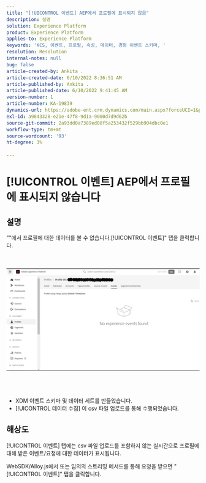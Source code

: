 ```yaml
---
title: "[!UICONTROL 이벤트] AEP에서 프로필에 표시되지 않음"
description: 설명
solution: Experience Platform
product: Experience Platform
applies-to: Experience Platform
keywords: 'KCS, 이벤트, 프로필, 속성, 데이터, 경험 이벤트 스키마, '
resolution: Resolution
internal-notes: null
bug: false
article-created-by: Ankita .
article-created-date: 6/10/2022 8:36:51 AM
article-published-by: Ankita .
article-published-date: 6/10/2022 9:41:45 AM
version-number: 1
article-number: KA-19839
dynamics-url: https://adobe-ent.crm.dynamics.com/main.aspx?forceUCI=1&pagetype=entityrecord&etn=knowledgearticle&id=77c6ee72-98e8-ec11-bb3c-000d3a3b168b
exl-id: a9843328-e21e-47f8-9d1a-9000d7d9d62b
source-git-commit: 2a93dd0a7389ed08f5a253432f529bb904dbc0e1
workflow-type: tm+mt
source-wordcount: '93'
ht-degree: 3%

---
```


# [!UICONTROL 이벤트] AEP에서 프로필에 표시되지 않습니다

## 설명

&quot;&quot;에서 프로필에 대한 데이터를 볼 수 없습니다.[!UICONTROL 이벤트]&quot; 탭을 클릭합니다.<br><br> <br><br>![](assets/___06fe68f7-99e8-ec11-bb3c-000d3a3b168b___.png)<br><br> <br><br>
- XDM 이벤트 스키마 및 데이터 세트를 만들었습니다.
- [!UICONTROL 데이터 수집] 이 csv 파일 업로드를 통해 수행되었습니다.



## 해상도


[!UICONTROL 이벤트] 탭에는 csv 파일 업로드를 포함하지 않는 실시간으로 프로필에 대해 받은 이벤트/요청에 대한 데이터가 표시됩니다.

WebSDK/Alloy.js에서 또는 임의의 스트리밍 메서드를 통해 요청을 받으면 &quot;[!UICONTROL 이벤트]&quot; 탭을 클릭합니다.
